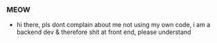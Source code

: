 ### MEOW
- hi there, pls dont complain about me not using my own code, i am a backend dev & therefore shit at front end, please understand